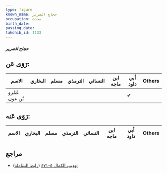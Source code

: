 ```yaml
---
type: figure
known_name: حجاج الضرير
occupation: محدث
birth_date:
passing_date:
tahdhib_id: 1133
---
```

##### حجاج الضرير

## رَوَى عَن:
| الاسم          | البخاري | مسلم | الترمذي | النسائي | ابن ماجه | أبي داود | Others |
| -------------- | ------- | ---- | ------- | ------- | -------- | -------- | ------ |
| عَمْرو بْن عون |         |      |         |         |          | ✔        |        |
## رَوَى عَنه:
| الاسم | البخاري | مسلم | الترمذي | النسائي | ابن ماجه | أبي داود | Others |
| ----- | ------- | ---- | ------- | ------- | -------- | -------- | ------ |
## مراجع
- [تهذيب الكمال ٥-٤٧١](obsidian://open?vault=Tahdhib-al-Kamal&file=Figures/١١٣٣-حجاج%20الضرير) ([رابط الشاملة](https://shamela.ws/book/3722/2549))